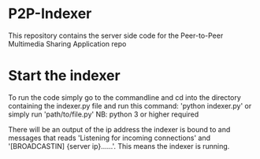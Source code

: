 # P2P-Indexer
This repository contains the server side code for the Peer-to-Peer Multimedia Sharing Application repo

# Start the indexer
To run the code simply go to the commandline and cd into the directory containing the indexer.py file and run this command: 'python indexer.py' or simply run 'path/to/file.py'
NB: python 3 or higher required

There will be an output of the ip address the indexer is bound to and messages that reads 'Listening for incoming connections' and '[BROADCASTIN] {server ip}......'. This means the indexer is running.


